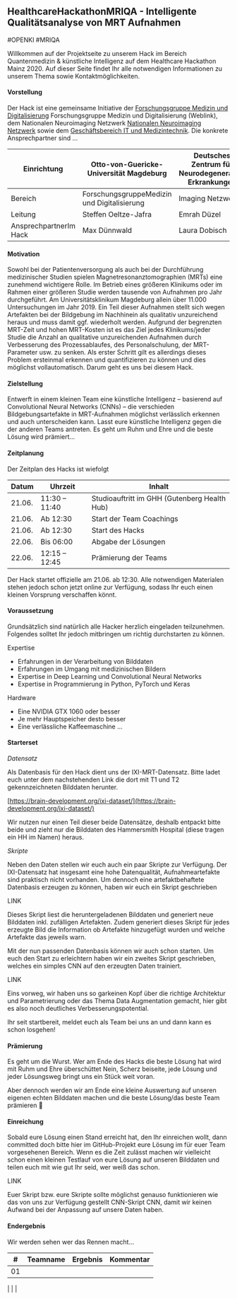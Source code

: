 ## HealthcareHackathonMRIQA - Intelligente Qualitätsanalyse von MRT Aufnahmen

#OPENKI #MRIQA

Willkommen auf der Projektseite zu unserem Hack im Bereich Quantenmedizin &amp; künstliche Intelligenz auf dem Healthcare Hackathon Mainz 2020. Auf dieser Seite findet Ihr alle notwendigen Informationen zu unserem Thema sowie Kontaktmöglichkeiten.

#### Vorstellung

Der Hack ist eine gemeinsame Initiative der [Forschungsgruppe Medizin und Digitalisierung](https://www.kneu.ovgu.de/MedDigit.html) Forschungsgruppe Medizin und Digitalisierung (Weblink), dem Nationalen Neuroimaging Netzwerk [Nationalen Neuroimaging Netzwerk](https://www.dzne.de/forschung/neuroimaging/) sowie dem [Geschäftsbereich IT und Medizintechnik](https://www.mrz.ovgu.de/). Die konkrete Ansprechpartner sind …

| Einrichtung | Otto-von-Guericke-Universität Magdeburg | Deutsches Zentrum für Neurodegenerative Erkrankungen | Universitätsklinikum Magdeburg |
| --- | --- | --- | --- |
| Bereich | ForschungsgruppeMedizin und Digitalisierung | Imaging Netzwerk | Geschäftsbereich IT und Medizintechnik |
| Leitung | Steffen Oeltze-Jafra | Emrah Düzel | Robert Waschipky |
| AnsprechpartnerIm Hack | Max Dünnwald | Laura Dobisch | Marko Rak |

#### Motivation

Sowohl bei der Patientenversorgung als auch bei der Durchführung medizinischer Studien spielen Magnetresonanztomographien (MRTs) eine zunehmend wichtigere Rolle. Im Betrieb eines größeren Klinikums oder im Rahmen einer größeren Studie werden tausende von Aufnahmen pro Jahr durchgeführt. Am Universitätsklinikum Magdeburg allein über 11.000 Untersuchungen im Jahr 2019. Ein Teil dieser Aufnahmen stellt sich wegen Artefakten bei der Bildgebung im Nachhinein als qualitativ unzureichend heraus und muss damit ggf. wiederholt werden. Aufgrund der begrenzten MRT-Zeit und hohen MRT-Kosten ist es das Ziel jedes Klinikums/jeder Studie die Anzahl an qualitative unzureichenden Aufnahmen durch Verbesserung des Prozessablaufes, des Personalschulung, der MRT-Parameter usw. zu senken. Als erster Schritt gilt es allerdings dieses Problem ersteinmal erkennen und quantifizieren zu können und dies möglichst vollautomatisch. Darum geht es uns bei diesem Hack.

#### Zielstellung

Entwerft in einem kleinen Team eine künstliche Intelligenz – basierend auf Convolutional Neural Networks (CNNs) – die verschieden Bildgebungsartefakte in MRT-Aufnahmen möglichst verlässlich erkennen und auch unterscheiden kann. Lasst eure künstliche Intelligenz gegen die der anderen Teams antreten. Es geht um Ruhm und Ehre und die beste Lösung wird prämiert…

#### Zeitplanung

Der Zeitplan des Hacks ist wiefolgt

| Datum | Uhrzeit | Inhalt |
| --- | --- | --- |
| 21.06. | 11:30 – 11:40 | Studioauftritt im GHH (Gutenberg Health Hub) |
| 21.06. | Ab 12:30 | Start der Team Coachings |
| 21.06. | Ab 12:30 | Start des Hacks |
| 22.06. | Bis 06:00 | Abgabe der Lösungen |
| 22.06. | 12:15 – 12:45 | Prämierung der Teams |

Der Hack startet offizielle am 21.06. ab 12:30. Alle notwendigen Materialen stehen jedoch schon jetzt online zur Verfügung, sodass Ihr euch einen kleinen Vorsprung verschaffen könnt.

#### Voraussetzung

Grundsätzlich sind natürlich alle Hacker herzlich eingeladen teilzunehmen. Folgendes solltet Ihr jedoch mitbringen um richtig durchstarten zu können.

Expertise

- Erfahrungen in der Verarbeitung von Bilddaten
- Erfahrungen im Umgang mit medizinischen Bildern
- Expertise in Deep Learning und Convolutional Neural Networks
- Expertise in Programmierung in Python, PyTorch und Keras

Hardware

- Eine NVIDIA GTX 1060 oder besser
- Je mehr Hauptspeicher desto besser
- Eine verlässliche Kaffeemaschine …

#### Starterset

_Datensatz_

Als Datenbasis für den Hack dient uns der IXI-MRT-Datensatz. Bitte ladet euch unter dem nachstehenden Link die dort mit T1 und T2 gekennzeichneten Bilddaten herunter.

[https://brain-development.org/ixi-dataset/](https://brain-development.org/ixi-dataset/)

Wir nutzen nur einen Teil dieser beide Datensätze, deshalb entpackt bitte beide und zieht nur die Bilddaten des Hammersmith Hospital (diese tragen ein HH im Namen) heraus.

_Skripte_

Neben den Daten stellen wir euch auch ein paar Skripte zur Verfügung. Der IXI-Datensatz hat insgesamt eine hohe Datenqualität, Aufnahmeartefakte sind praktisch nicht vorhanden. Um dennoch eine artefaktbehaftete Datenbasis erzeugen zu können, haben wir euch ein Skript geschrieben

LINK

Dieses Skript liest die heruntergeladenen Bilddaten und generiert neue Bilddaten inkl. zufälligen Artefakten. Zudem generiert dieses Skript für jedes erzeugte Bild die Information ob Artefakte hinzugefügt wurden und welche Artefakte das jeweils warn.

Mit der nun passenden Datenbasis können wir auch schon starten. Um euch den Start zu erleichtern haben wir ein zweites Skript geschrieben, welches ein simples CNN auf den erzeugten Daten trainiert.

LINK

Eins vorweg, wir haben uns so garkeinen Kopf über die richtige Architektur und Parametrierung oder das Thema Data Augmentation gemacht, hier gibt es also noch deutliches Verbesserungspotential.

Ihr seit startbereit, meldet euch als Team bei uns an und dann kann es schon losgehen!

#### Prämierung

Es geht um die Wurst. Wer am Ende des Hacks die beste Lösung hat wird mit Ruhm und Ehre überschüttet Nein, Scherz beiseite, jede Lösung und jeder Lösungsweg bringt uns ein Stück weit voran.

Aber dennoch werden wir am Ende eine kleine Auswertung auf unseren eigenen echten Bilddaten machen und die beste Lösung/das beste Team prämieren 

#### Einreichung

Sobald eure Lösung einen Stand erreicht hat, den Ihr einreichen wollt, dann committed doch bitte hier im GitHub-Projekt eure Lösung im für euer Team vorgesehenen Bereich. Wenn es die Zeit zulässt machen wir vielleicht schon einen kleinen Testlauf von eure Lösung auf unseren Bilddaten und teilen euch mit wie gut Ihr seid, wer weiß das schon.

LINK

Euer Skript bzw. eure Skripte sollte möglichst genauso funktionieren wie das von uns zur Verfügung gestellt CNN-Skript CNN, damit wir keinen Aufwand bei der Anpassung auf unsere Daten haben.

#### Endergebnis

Wir werden sehen wer das Rennen macht…

| # | Teamname | Ergebnis | Kommentar |
| --- | --- | --- | --- |
| 01 |
 |
 |
 |
